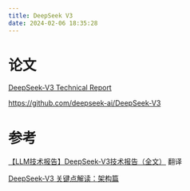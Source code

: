 ```yaml
---
title: DeepSeek V3
date: 2024-02-06 18:35:28
---
```





# 论文
[DeepSeek-V3 Technical Report](https://arxiv.org/pdf/2412.19437)

https://github.com/deepseek-ai/DeepSeek-V3





# 参考
[【LLM技术报告】DeepSeek-V3技术报告（全文）](https://zhuanlan.zhihu.com/p/14890557782)  翻译

[DeepSeek-V3 关键点解读：架构篇](https://mp.weixin.qq.com/s/r1rT9Enm0-Q8X_kojKNv8g)